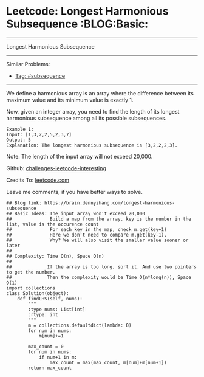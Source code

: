 # Leetcode: Longest Harmonious Subsequence     :BLOG:Basic:


---

Longest Harmonious Subsequence  

---

Similar Problems:  
-   [Tag: #subsequence](https://brain.dennyzhang.com/tag/subsequence)

---

We define a harmonious array is an array where the difference between its maximum value and its minimum value is exactly 1.  

Now, given an integer array, you need to find the length of its longest harmonious subsequence among all its possible subsequences.  

    Example 1:
    Input: [1,3,2,2,5,2,3,7]
    Output: 5
    Explanation: The longest harmonious subsequence is [3,2,2,2,3].

Note: The length of the input array will not exceed 20,000.  

Github: [challenges-leetcode-interesting](https://github.com/DennyZhang/challenges-leetcode-interesting/tree/master/longest-harmonious-subsequence)  

Credits To: [leetcode.com](https://leetcode.com/problems/longest-harmonious-subsequence/description/)  

Leave me comments, if you have better ways to solve.  

    ## Blog link: https://brain.dennyzhang.com/longest-harmonious-subsequence
    ## Basic Ideas: The input array won't exceed 20,000
    ##              Build a map from the array. key is the number in the list, value is the occurence count
    ##              For each key in the map, check m.get(key+1)
    ##              Here we don't need to compare m.get(key-1). 
    ##              Why? We will also visit the smaller value sooner or later
    ##
    ## Complexity: Time O(n), Space O(n)
    ##
    ##             If the array is too long, sort it. And use two pointers to get the number. 
    ##             Then the complexity would be Time O(n*long(n)), Space O(1)
    import collections
    class Solution(object):
        def findLHS(self, nums):
            """
            :type nums: List[int]
            :rtype: int
            """
            m = collections.defaultdict(lambda: 0)
            for num in nums:
                m[num]+=1
    
            max_count = 0
            for num in nums:
                if num+1 in m:
                    max_count = max(max_count, m[num]+m[num+1])
            return max_count